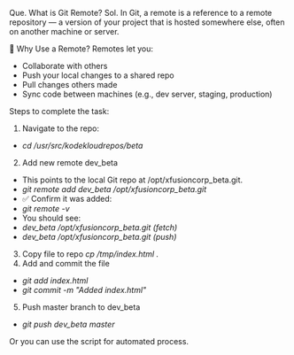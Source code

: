 Que. What is Git Remote?
Sol. In Git, a remote is a reference to a remote repository — a version of your project that is hosted somewhere else, often on another machine or server.

📌 Why Use a Remote?
Remotes let you:
* Collaborate with others
* Push your local changes to a shared repo
* Pull changes others made
* Sync code between machines (e.g., dev server, staging, production)

Steps to complete the task:
1. Navigate to the repo:
*    *cd /usr/src/kodekloudrepos/beta*
2. Add new remote dev_beta
* This points to the local Git repo at /opt/xfusioncorp_beta.git.
*    *git remote add dev_beta /opt/xfusioncorp_beta.git*
* ✅ Confirm it was added:
*    *git remote -v*
* You should see:
*    *dev_beta    /opt/xfusioncorp_beta.git (fetch)*
*    *dev_beta    /opt/xfusioncorp_beta.git (push)*
3. Copy file to repo
    *cp /tmp/index.html .*
4. Add and commit the file
*    *git add index.html*
*    *git commit -m "Added index.html"*
5. Push master branch to dev_beta
*    *git push dev_beta master* 

Or you can use the script for automated process.

